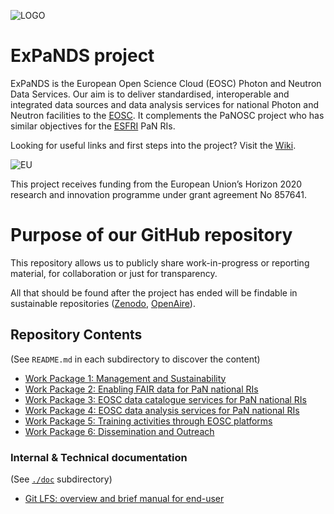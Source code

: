 ![LOGO](https://i2.wp.com/expands.eu/wp-content/uploads/2019/12/cloud-1.png?resize=1024%2C717&ssl=1)

# ExPaNDS project

ExPaNDS is the European Open Science Cloud (EOSC) Photon and Neutron Data Services. Our aim is to deliver standardised, interoperable and integrated data sources and data analysis services for national Photon and Neutron facilities to the [EOSC](https://www.eosc-portal.eu/). It complements the PaNOSC project who has similar objectives for the [ESFRI](https://www.esfri.eu/) PaN RIs.

Looking for useful links and first steps into the project? Visit the [Wiki](https://github.com/ExPaNDS-eu/ExPaNDS/wiki).

![EU](https://i2.wp.com/expands.eu/wp-content/uploads/2019/09/eulogo.jpg?resize=100%2C67&ssl=1) 

This project receives funding from the European Union’s Horizon 2020 research and innovation programme under grant agreement No 857641.

# Purpose of our GitHub repository
This repository allows us to publicly share work-in-progress or reporting material, for collaboration or just for transparency.

All that should be found after the project has ended will be findable in sustainable repositories ([Zenodo](https://zenodo.org/), [OpenAire](https://www.openaire.eu/)).

## Repository Contents

(See `README.md` in each subdirectory to discover the content)

- [Work Package 1: Management and Sustainability](./WP1)
- [Work Package 2: Enabling FAIR data for PaN national RIs](./WP2)
- [Work Package 3: EOSC data catalogue services for PaN national RIs](./WP3)
- [Work Package 4: EOSC data analysis services for PaN national RIs](./WP4)
- [Work Package 5: Training activities through EOSC platforms](./WP5)
- [Work Package 6: Dissemination and Outreach](./WP6)

### Internal & Technical documentation

(See [`./doc`](./doc) subdirectory)

- [Git LFS: overview and brief manual for end-user](./doc/git-lfs.md)
